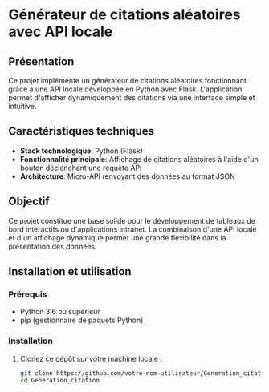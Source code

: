 # Générateur de citations aléatoires avec API locale

## Présentation
Ce projet implémente un générateur de citations aléatoires fonctionnant grâce à une API locale développée en Python avec Flask. L'application permet d'afficher dynamiquement des citations via une interface simple et intuitive.

## Caractéristiques techniques
* **Stack technologique**: Python (Flask)
* **Fonctionnalité principale**: Affichage de citations aléatoires à l'aide d'un bouton déclenchant une requête API
* **Architecture**: Micro-API renvoyant des données au format JSON

## Objectif
Ce projet constitue une base solide pour le développement de tableaux de bord interactifs ou d'applications intranet. La combinaison d'une API locale et d'un affichage dynamique permet une grande flexibilité dans la présentation des données.

## Installation et utilisation

### Prérequis
- Python 3.6 ou supérieur
- pip (gestionnaire de paquets Python)

### Installation
1. Clonez ce dépôt sur votre machine locale :
   ```bash
   git clone https://github.com/votre-nom-utilisateur/Generation_citation.git
   cd Generation_citation

